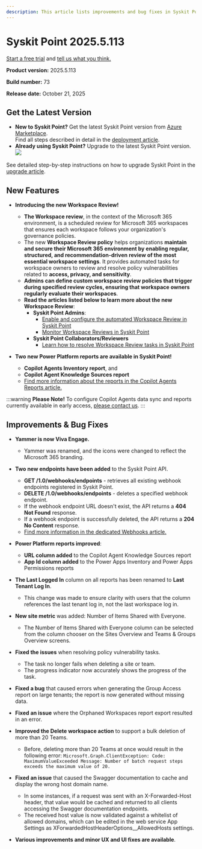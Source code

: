 ```yaml
---
description: This article lists improvements and bug fixes in Syskit Point version 2025.5.113
---
```


# Syskit Point 2025.5.113

[Start a free trial](https://www.syskit.com/products/point/free-trial/) and [tell us what you think.](https://www.syskit.com/company/contact-us/)

**Product version:** 2025.5.113

**Build number:** 73

**Release date:** October 21, 2025

## Get the Latest Version

* **New to Syskit Point?** Get the latest Syskit Point version from [Azure Marketplace](https://azuremarketplace.microsoft.com/en-us/marketplace/apps/syskitltd.syskit\_point).\
 Find all steps described in detail in the [deployment article](../../../set-up-point-enterprise/deployment/deploy-syskit-point.md).
* **Already using Syskit Point?** Upgrade to the latest Syskit Point version.\
 [![](https://aka.ms/deploytoazurebutton)](https://portal.azure.com/#create/Microsoft.Template/uri/https%3A%2F%2Fsyskitassetsstorage.blob.core.windows.net%2Fpoint%2FARMTemplates%2FPointUpdateDeploy%2FPointUpdateTemplate.json)

See detailed step-by-step instructions on how to upgrade Syskit Point in the [upgrade article](../../../set-up-point-enterprise/deployment/upgrade-syskit-point.md).

## New Features

* **Introducing the new Workspace Review!**
  * **The Workspace review**, in the context of the Microsoft 365 environment, is a scheduled review for Microsoft 365 workspaces that ensures each workspace follows your organization's governance policies.
  * The new **Workspace Review policy** helps organizations **maintain and secure their Microsoft 365 environment by enabling regular, structured, and recommendation-driven review of the most essential workspace settings**. It provides automated tasks for workspace owners to review and resolve policy vulnerabilities related to **access, privacy, and sensitivity**. 
  * **Admins can define custom workspace review policies that trigger during specified review cycles, ensuring that workspace owners regularly evaluate their workspaces**.
  * **Read the articles listed below to learn more about the new Workspace Review**:
    * **Syskit Point Admins**:
      * [Enable and configure the automated Workspace Review in Syskit Point](../../../governance-and-automation/workspace-review/setup-workspace-review.md)
      * [Monitor Workspace Reviews in Syskit Point](../../../governance-and-automation/workspace-review/monitor-workspace-review.md)
    * **Syskit Point Collaborators/Reviewers**
      * [Learn how to resolve Workspace Review tasks in Syskit Point](../../../point-collaborators/workspace-review/workspace-review-overview.md)

* **Two new Power Platform reports are available in Syskit Point!**
  * **Copilot Agents Inventory report**, and
  * **Copilot Agent Knowledge Sources report**
  * [Find more information about the reports in the Copilot Agents Reports article.](../../../power-platform/power-platform-reports/copilot-agents-reports.md)

:::warning
**Please Note!** 
To configure Copilot Agents data sync and reports currently available in early access, [please contact us](https://www.syskit.com/contact-us-power-platform/).
:::

## Improvements & Bug Fixes

* **Yammer is now Viva Engage.**
  * Yammer was renamed, and the icons were changed to reflect the Microsoft 365 branding.

* **Two new endpoints have been added** to the Syskit Point API.
  * **GET /1.0/webhooks/endpoints** - retrieves all existing webhook endpoints registered in Syskit Point.
  * **DELETE /1.0/webhooks/endpoints** - deletes a specified webhook endpoint.
  * If the webhook endpoint URL doesn't exist, the API returns a **404 Not Found** response.
  * If a webhook endpoint is successfully deleted, the API returns a **204 No Content** response. 
  * [Find more information in the dedicated Webhooks article.](../../../integrations/webhooks.md)

* **Power Platform reports improved**:
  * **URL column added** to the Copilot Agent Knowledge Sources report
  * **App Id column added** to the Power Apps Inventory and Power Apps Permissions reports

* **The Last Logged In** column on all reports has been renamed to **Last Tenant Log In**.
  * This change was made to ensure clarity with users that the column references the last tenant log in, not the last workspace log in. 

* **New site metric** was added: Number of Items Shared with Everyone. 
  * The Number of Items Shared with Everyone column can be selected from the column chooser on the Sites Overview and Teams & Groups Overview screens. 

* **Fixed the issues** when resolving policy vulnerability tasks. 
  * The task no longer fails when deleting a site or team.
  * The progress indicator now accurately shows the progress of the task. 

* **Fixed a bug** that caused errors when generating the Group Access report on large tenants; the report is now generated without missing data. 

* **Fixed an issue** where the Orphaned Workspaces report export resulted in an error.

* **Improved the Delete workspace action** to support a bulk deletion of more than 20 Teams.
  * Before, deleting more than 20 Teams at once would result in the following error: `Microsoft.Graph.ClientException: Code: MaximumValueExceeded
Message: Number of batch request steps exceeds the maximum value of 20.`

* **Fixed an issue** that caused the Swagger documentation to cache and display the wrong host domain name.
  * In some instances, if a request was sent with an X-Forwarded-Host header, that value would be cached and returned to all clients accessing the Swagger documentation endpoints. 
  * The received host value is now validated against a whitelist of allowed domains, which can be edited in the web service App Settings as XForwardedHostHeaderOptions__AllowedHosts settings.

* **Various improvements and minor UX and UI fixes are available**.